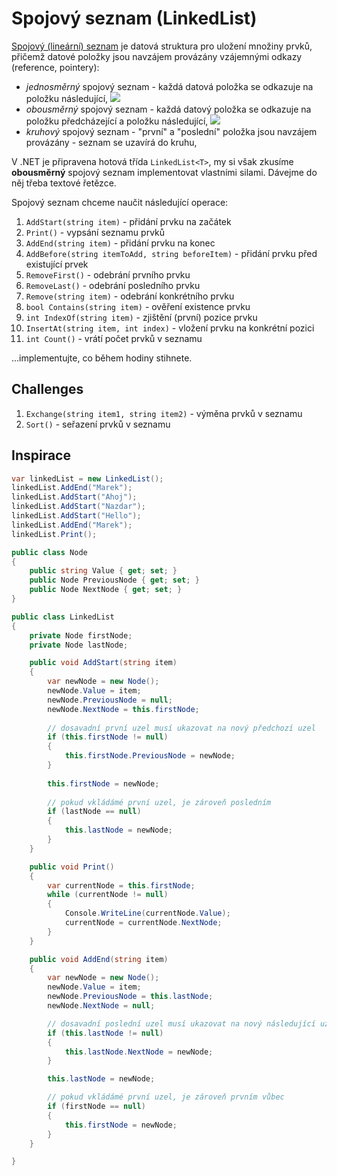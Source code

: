 ﻿# Spojový seznam (LinkedList)

[Spojový (lineární) seznam](https://cs.wikipedia.org/wiki/Line%C3%A1rn%C3%AD_seznam) je datová struktura pro uložení množiny prvků, přičemž datové položky jsou navzájem provázány
vzájemnými odkazy (reference, pointery):
* *jednosměrný* spojový seznam - každá datová položka se odkazuje na položku následující,
    ![](https://upload.wikimedia.org/wikipedia/commons/thumb/6/6d/Singly-linked-list.svg/612px-Singly-linked-list.svg.png)
* *obousměrný* spojový seznam - každá datový položka se odkazuje na položku předcházející a položku následující,
    ![](https://media.geeksforgeeks.org/wp-content/uploads/20190326091540/Untitled-Diagram11.jpg) 
* *kruhový* spojový seznam - "první" a "poslední" položka jsou navzájem provázány - seznam se uzavírá do kruhu,

V .NET je připravena hotová třída `LinkedList<T>`, my si však zkusíme **obousměrný** spojový seznam implementovat vlastními silami.
Dávejme do něj třeba textové řetězce.

Spojový seznam chceme naučit následující operace:
1. `AddStart(string item)` - přidání prvku na začátek
1. `Print()` - vypsání seznamu prvků
1. `AddEnd(string item)` - přidání prvku na konec
1. `AddBefore(string itemToAdd, string beforeItem)` - přidání prvku před existující prvek
1. `RemoveFirst()` - odebrání prvního prvku
1. `RemoveLast()` - odebrání posledního prvku
1. `Remove(string item)` - odebrání konkrétního prvku
1. `bool Contains(string item)` - ověření existence prvku
1. `int IndexOf(string item)` - zjištění (první) pozice prvku
1. `InsertAt(string item, int index)` - vložení prvku na konkrétní pozici
1. `int Count()` - vrátí počet prvků v seznamu

...implementujte, co během hodiny stihnete.

## Challenges
1. `Exchange(string item1, string item2)` - výměna prvků v seznamu
1. `Sort()` - seřazení prvků v seznamu

## Inspirace
```csharp
var linkedList = new LinkedList();
linkedList.AddEnd("Marek");
linkedList.AddStart("Ahoj");
linkedList.AddStart("Nazdar");
linkedList.AddStart("Hello");
linkedList.AddEnd("Marek");
linkedList.Print();

public class Node
{
	public string Value { get; set; }
	public Node PreviousNode { get; set; }
	public Node NextNode { get; set; }
}

public class LinkedList
{
	private Node firstNode;
	private Node lastNode;

	public void AddStart(string item)
	{
		var newNode = new Node();
		newNode.Value = item;
		newNode.PreviousNode = null;
		newNode.NextNode = this.firstNode;
		
		// dosavadní první uzel musí ukazovat na nový předchozí uzel
		if (this.firstNode != null)
		{
			this.firstNode.PreviousNode = newNode;
		}
		
		this.firstNode = newNode;
		
		// pokud vkládámé první uzel, je zároveň posledním
		if (lastNode == null)
		{
			this.lastNode = newNode;
		}
	}

	public void Print()
	{
		var currentNode = this.firstNode;
		while (currentNode != null)
		{
			Console.WriteLine(currentNode.Value);
			currentNode = currentNode.NextNode;
		}
	}

	public void AddEnd(string item)
	{
		var newNode = new Node();
		newNode.Value = item;
		newNode.PreviousNode = this.lastNode;
		newNode.NextNode = null;

		// dosavadní poslední uzel musí ukazovat na nový následující uzel
		if (this.lastNode != null)
		{
			this.lastNode.NextNode = newNode;
		}

		this.lastNode = newNode;

		// pokud vkládámé první uzel, je zároveň prvním vůbec
		if (firstNode == null)
		{
			this.firstNode = newNode;
		}
	}

}
```